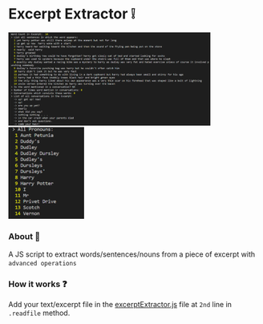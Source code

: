 # Excerpt Extractor ❕

<img src="/images/output1.PNG" width="80%">
<img src="/images/output2.PNG" width="30%">

### About 💭

A JS script to extract words/sentences/nouns from a piece of excerpt with `advanced operations`

### How it works ❓

Add your text/excerpt file in the [excerptExtractor.js](https://github.com/vanyusuf1/Excerpt-Extractor/blob/main/excerptExtractor.js) file at `2nd` line in `.readfile` method.
